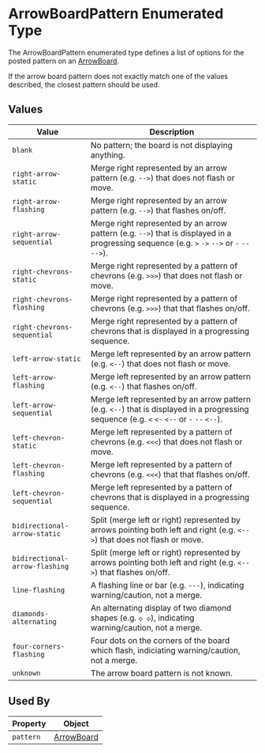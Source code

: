 # ArrowBoardPattern Enumerated Type
The ArrowBoardPattern enumerated type defines a list of options for the posted pattern on an [ArrowBoard](/spec-content/objects/ArrowBoard.md).

If the arrow board pattern does not exactly match one of the values described, the closest pattern should be used.

## Values
Value | Description
--- | ---
`blank` | No pattern; the board is not displaying anything.
`right-arrow-static` | Merge right represented by an arrow pattern (e.g. `-->`) that does not flash or move.
`right-arrow-flashing` | Merge right represented by an arrow pattern (e.g. `-->`) that flashes on/off.
`right-arrow-sequential` | Merge right represented by an arrow pattern (e.g. `-->`) that is displayed in a progressing sequence (e.g. `>` `->` `-->` or `-` `--` `-->`).
`right-chevrons-static` | Merge right represented by a pattern of chevrons (e.g. `>>>`) that does not flash or move.
`right-chevrons-flashing` | Merge right represented by a pattern of chevrons (e.g. `>>>`) that that flashes on/off.
`right-chevrons-sequential` | Merge right represented by a pattern of chevrons that is displayed in a progressing sequence.
`left-arrow-static` | Merge left represented by an arrow pattern (e.g. `<--`) that does not flash or move.
`left-arrow-flashing` | Merge left represented by an arrow pattern (e.g. `<--`) that flashes on/off.
`left-arrow-sequential` | Merge left represented by an arrow pattern (e.g. `<--`) that is displayed in a progressing sequence (e.g. `<` `<-` `<--` or `-` `--` `<--`).
`left-chevron-static` | Merge left represented by a pattern of chevrons (e.g. `<<<`) that does not flash or move.
`left-chevron-flashing` | Merge left represented by a pattern of chevrons (e.g. `<<<`) that that flashes on/off.
`left-chevron-sequential` | Merge left represented by a pattern of chevrons that is displayed in a progressing sequence.
`bidirectional-arrow-static` | Split (merge left or right) represented by arrows pointing both left and right (e.g. `<-->`) that does not flash or move. 
`bidirectional-arrow-flashing` | Split (merge left or right) represented by arrows pointing both left and right (e.g. `<-->`) that flashes on/off. 
`line-flashing` | A flashing line or bar (e.g. `---`), indicating warning/caution, not a merge.
`diamonds-alternating` | An alternating display of two diamond shapes (e.g. `◇ ◇`), indicating warning/caution, not a merge.
`four-corners-flashing` | Four dots on the corners of the board which flash, indiciating warning/caution, not a merge.
`unknown` | The arrow board pattern is not known.

## Used By
Property | Object
--- | ---
`pattern` | [ArrowBoard](/spec-content/objects/ArrowBoard.md)